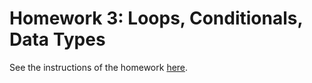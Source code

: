 # Homework 3: Loops, Conditionals, Data Types
See the instructions of the homework [here](https://docs.google.com/document/d/1yUg3_Z-VEhZuDRzde-OcIhJjMnOmuoxd9kB-eUSPh28/preview).
